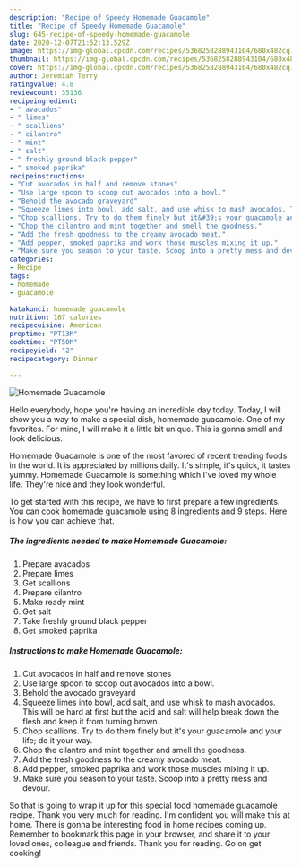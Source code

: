 ```yaml
---
description: "Recipe of Speedy Homemade Guacamole"
title: "Recipe of Speedy Homemade Guacamole"
slug: 645-recipe-of-speedy-homemade-guacamole
date: 2020-12-07T21:52:13.529Z
image: https://img-global.cpcdn.com/recipes/5368258288943104/680x482cq70/homemade-guacamole-recipe-main-photo.jpg
thumbnail: https://img-global.cpcdn.com/recipes/5368258288943104/680x482cq70/homemade-guacamole-recipe-main-photo.jpg
cover: https://img-global.cpcdn.com/recipes/5368258288943104/680x482cq70/homemade-guacamole-recipe-main-photo.jpg
author: Jeremiah Terry
ratingvalue: 4.8
reviewcount: 35136
recipeingredient:
- " avacados"
- " limes"
- " scallions"
- " cilantro"
- " mint"
- " salt"
- " freshly ground black pepper"
- " smoked paprika"
recipeinstructions:
- "Cut avocados in half and remove stones"
- "Use large spoon to scoop out avocados into a bowl."
- "Behold the avocado graveyard"
- "Squeeze limes into bowl, add salt, and use whisk to mash avocados. This will be hard at first but the acid and salt will help break down the flesh and keep it from turning brown."
- "Chop scallions. Try to do them finely but it&#39;s your guacamole and your life; do it your way."
- "Chop the cilantro and mint together and smell the goodness."
- "Add the fresh goodness to the creamy avocado meat."
- "Add pepper, smoked paprika and work those muscles mixing it up."
- "Make sure you season to your taste. Scoop into a pretty mess and devour."
categories:
- Recipe
tags:
- homemade
- guacamole

katakunci: homemade guacamole 
nutrition: 167 calories
recipecuisine: American
preptime: "PT13M"
cooktime: "PT50M"
recipeyield: "2"
recipecategory: Dinner

---
```



![Homemade Guacamole](https://img-global.cpcdn.com/recipes/5368258288943104/680x482cq70/homemade-guacamole-recipe-main-photo.jpg)

Hello everybody, hope you're having an incredible day today. Today, I will show you a way to make a special dish, homemade guacamole. One of my favorites. For mine, I will make it a little bit unique. This is gonna smell and look delicious.

Homemade Guacamole is one of the most favored of recent trending foods in the world. It is appreciated by millions daily. It's simple, it's quick, it tastes yummy. Homemade Guacamole is something which I've loved my whole life. They're nice and they look wonderful.




To get started with this recipe, we have to first prepare a few ingredients. You can cook homemade guacamole using 8 ingredients and 9 steps. Here is how you can achieve that.

<!--inarticleads1-->

##### The ingredients needed to make Homemade Guacamole:

1. Prepare  avacados
1. Prepare  limes
1. Get  scallions
1. Prepare  cilantro
1. Make ready  mint
1. Get  salt
1. Take  freshly ground black pepper
1. Get  smoked paprika




<!--inarticleads2-->

##### Instructions to make Homemade Guacamole:

1. Cut avocados in half and remove stones
1. Use large spoon to scoop out avocados into a bowl.
1. Behold the avocado graveyard
1. Squeeze limes into bowl, add salt, and use whisk to mash avocados. This will be hard at first but the acid and salt will help break down the flesh and keep it from turning brown.
1. Chop scallions. Try to do them finely but it&#39;s your guacamole and your life; do it your way.
1. Chop the cilantro and mint together and smell the goodness.
1. Add the fresh goodness to the creamy avocado meat.
1. Add pepper, smoked paprika and work those muscles mixing it up.
1. Make sure you season to your taste. Scoop into a pretty mess and devour.




So that is going to wrap it up for this special food homemade guacamole recipe. Thank you very much for reading. I'm confident you will make this at home. There is gonna be interesting food in home recipes coming up. Remember to bookmark this page in your browser, and share it to your loved ones, colleague and friends. Thank you for reading. Go on get cooking!
